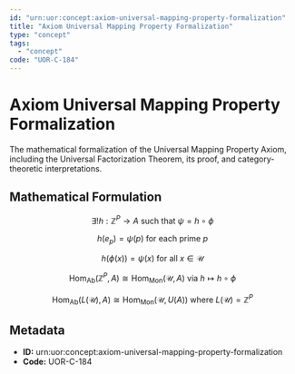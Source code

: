 ```yaml
---
id: "urn:uor:concept:axiom-universal-mapping-property-formalization"
title: "Axiom Universal Mapping Property Formalization"
type: "concept"
tags:
  - "concept"
code: "UOR-C-184"
---
```


# Axiom Universal Mapping Property Formalization

The mathematical formalization of the Universal Mapping Property Axiom, including the Universal Factorization Theorem, its proof, and category-theoretic interpretations.

## Mathematical Formulation

$$
\exists! h: \mathbb{Z}^P \to A \text{ such that } \psi = h \circ \phi
$$

$$
h(e_p) = \psi(p) \text{ for each prime } p
$$

$$
h(\phi(x)) = \psi(x) \text{ for all } x \in \mathcal{U}
$$

$$
\text{Hom}_{\text{Ab}}(\mathbb{Z}^P, A) \cong \text{Hom}_{\text{Mon}}(\mathcal{U}, A) \text{ via } h \mapsto h \circ \phi
$$

$$
\text{Hom}_{\text{Ab}}(L(\mathcal{U}), A) \cong \text{Hom}_{\text{Mon}}(\mathcal{U}, U(A)) \text{ where } L(\mathcal{U}) = \mathbb{Z}^P
$$

## Metadata

- **ID:** urn:uor:concept:axiom-universal-mapping-property-formalization
- **Code:** UOR-C-184
